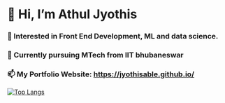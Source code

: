 # 👋 Hi, I’m Athul Jyothis
### 👀 Interested in Front End Development, ML and data science.
### 🌱 Currently pursuing MTech from IIT bhubaneswar
### 📫 My Portfolio Website: https://jyothisable.github.io/

<!-- [![Anurag's GitHub stats](https://github-readme-stats.vercel.app/api?username=jyothisable)](https://github.com/anuraghazra/github-readme-stats)   -->
[![Top Langs](https://github-readme-stats.vercel.app/api/top-langs/?username=jyothisable)](https://github.com/anuraghazra/github-readme-stats)
